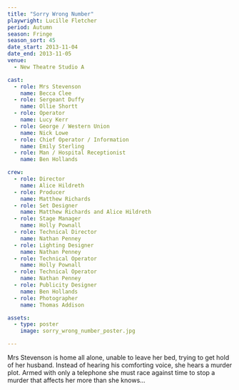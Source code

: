 ```yaml
---
title: "Sorry Wrong Number"
playwright: Lucille Fletcher
period: Autumn
season: Fringe
season_sort: 45
date_start: 2013-11-04
date_end: 2013-11-05
venue:
  - New Theatre Studio A

cast:
  - role: Mrs Stevenson
    name: Becca Clee
  - role: Sergeant Duffy
    name: Ollie Shortt
  - role: Operator
    name: Lucy Kerr
  - role: George / Western Union
    name: Nick Lowe
  - role: Chief Operator / Information
    name: Emily Sterling
  - role: Man / Hospital Receptionist
    name: Ben Hollands

crew:
  - role: Director
    name: Alice Hildreth
  - role: Producer
    name: Matthew Richards
  - role: Set Designer
    name: Matthew Richards and Alice Hildreth
  - role: Stage Manager
    name: Holly Pownall
  - role: Technical Director
    name: Nathan Penney
  - role: Lighting Designer
    name: Nathan Penney
  - role: Technical Operator
    name: Holly Pownall
  - role: Technical Operator
    name: Nathan Penney
  - role: Publicity Designer
    name: Ben Hollands
  - role: Photographer
    name: Thomas Addison

assets:
  - type: poster
    image: sorry_wrong_number_poster.jpg

---
```

Mrs Stevenson is home all alone, unable to leave her bed, trying to get hold of her husband. Instead of hearing his comforting voice, she hears a murder plot. Armed with only a telephone she must race against time to stop a murder that affects her more than she knows...
